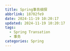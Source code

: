```yaml
---
title: Spring事务细探
abbrlink: 18702fe9
date: 2024-11-19 10:20:17
updated: 2024-11-19 10:20:17
tags:
  - Spring Transation
  - 事务
categories: Spring
---
```

